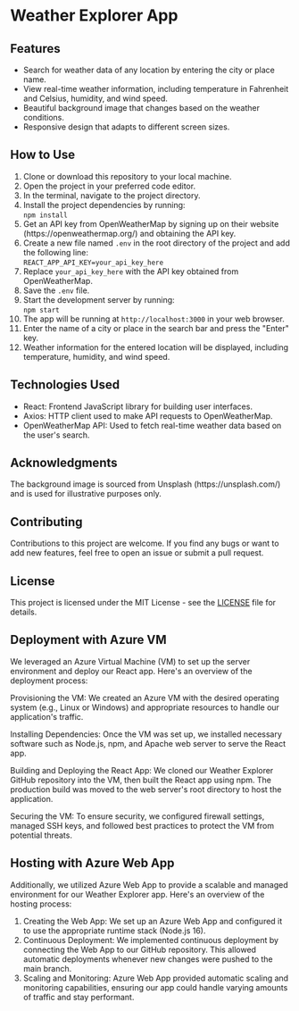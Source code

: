 <!DOCTYPE html>
<html>

<head>
  <meta charset="UTF-8">
  <meta name="viewport" content="width=device-width, initial-scale=1.0">
</head>

<body>
  <h1>Weather Explorer App</h1>

  <h2>Features</h2>
  <ul>
    <li>Search for weather data of any location by entering the city or place name.</li>
    <li>View real-time weather information, including temperature in Fahrenheit and Celsius, humidity, and wind speed.</li>
    <li>Beautiful background image that changes based on the weather conditions.</li>
    <li>Responsive design that adapts to different screen sizes.</li>
  </ul>

  <h2>How to Use</h2>
  <ol>
    <li>Clone or download this repository to your local machine.</li>
    <li>Open the project in your preferred code editor.</li>
    <li>In the terminal, navigate to the project directory.</li>
    <li>Install the project dependencies by running:<br>
      <code>npm install</code>
    </li>
    <li>Get an API key from OpenWeatherMap by signing up on their website (https://openweathermap.org/) and obtaining
      the API key.</li>
    <li>Create a new file named <code>.env</code> in the root directory of the project and add the following line:<br>
      <code>REACT_APP_API_KEY=your_api_key_here</code></li>
    <li>Replace <code>your_api_key_here</code> with the API key obtained from OpenWeatherMap.</li>
    <li>Save the <code>.env</code> file.</li>
    <li>Start the development server by running:<br>
      <code>npm start</code></li>
    <li>The app will be running at <code>http://localhost:3000</code> in your web browser.</li>
    <li>Enter the name of a city or place in the search bar and press the "Enter" key.</li>
    <li>Weather information for the entered location will be displayed, including temperature, humidity, and wind speed.</li>
  </ol>

  <h2>Technologies Used</h2>
  <ul>
    <li>React: Frontend JavaScript library for building user interfaces.</li>
    <li>Axios: HTTP client used to make API requests to OpenWeatherMap.</li>
    <li>OpenWeatherMap API: Used to fetch real-time weather data based on the user's search.</li>
  </ul>

  <h2>Acknowledgments</h2>
  <p>The background image is sourced from Unsplash (https://unsplash.com/) and is used for illustrative purposes only.</p>

  <h2>Contributing</h2>
  <p>Contributions to this project are welcome. If you find any bugs or want to add new features, feel free to open an
    issue or submit a pull request.</p>

  <h2>License</h2>
  <p>This project is licensed under the MIT License - see the <a href="./LICENSE">LICENSE</a> file for details.</p>
</body>
<h2>Deployment with Azure VM</h2>
<p>
We leveraged an Azure Virtual Machine (VM) to set up the server environment and deploy our React app. Here's an overview of the deployment process:

Provisioning the VM: We created an Azure VM with the desired operating system (e.g., Linux or Windows) and appropriate resources to handle our application's traffic.

Installing Dependencies: Once the VM was set up, we installed necessary software such as Node.js, npm, and Apache web server to serve the React app.

Building and Deploying the React App: We cloned our Weather Explorer GitHub repository into the VM, then built the React app using npm. The production build was moved to the web server's root directory to host the application.

Securing the VM: To ensure security, we configured firewall settings, managed SSH keys, and followed best practices to protect the VM from potential threats.
</p>
 <h2>Hosting with Azure Web App</h2>
  <p>
    Additionally, we utilized Azure Web App to provide a scalable and managed environment for our Weather Explorer app. Here's an overview of the hosting process:
  </p>
  <ol>
    <li>Creating the Web App: We set up an Azure Web App and configured it to use the appropriate runtime stack (Node.js 16).</li>
    <li>Continuous Deployment: We implemented continuous deployment by connecting the Web App to our GitHub repository. This allowed automatic deployments whenever new changes were pushed to the main branch.</li>
    <li>Scaling and Monitoring: Azure Web App provided automatic scaling and monitoring capabilities, ensuring our app could handle varying amounts of traffic and stay performant.</li>
  </ol>
</html>

